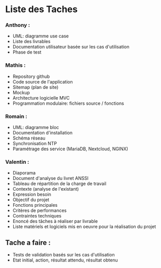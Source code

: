 # Liste des Taches 

### Anthony :
- UML: diagramme use case
- Liste des livrables
- Documentation utilisateur basée sur les cas d'utilisation
- Phase de test

### Mathis : 
- Repository github
- Code source de l'application
- Sitemap (plan de site)
- Mockup
- Architecture logicielle MVC
- Programmation modulaire: fichiers source / fonctions

### Romain :
- UML: diagramme bloc
- Documentation d'installation
- Schéma réseau
- Synchronisation NTP
- Paramétrage des service (MariaDB, Nextcloud, NGINX)

### Valentin :
- Diaporama
- Document d'analyse du livret ANSSI
- Tableau de répartition de la charge de travail
- Contexte (analyse de l'existant)
- Expression besoin
- Objectif du projet
- Fonctions principales
- Critères de performances
- Contraintes techniques
- Enoncé des tâches à réaliser par livrable
- Liste matériels et logiciels mis en oeuvre pour la réalisation du projet

## Tache a faire :

- Tests de validation basés sur les cas d'utilisation
- Etat initial, action, résultat attendu, résultat obtenu





